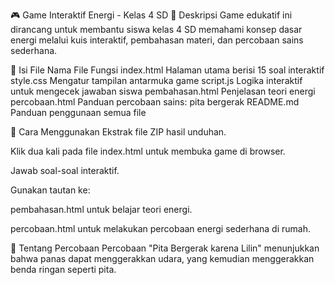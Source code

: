 🎮 Game Interaktif Energi - Kelas 4 SD
📘 Deskripsi
Game edukatif ini dirancang untuk membantu siswa kelas 4 SD memahami konsep dasar energi melalui kuis interaktif, pembahasan materi, dan percobaan sains sederhana.

📂 Isi File
Nama File	Fungsi
index.html	Halaman utama berisi 15 soal interaktif
style.css	Mengatur tampilan antarmuka game
script.js	Logika interaktif untuk mengecek jawaban siswa
pembahasan.html	Penjelasan teori energi
percobaan.html	Panduan percobaan sains: pita bergerak
README.md	Panduan penggunaan semua file

🚀 Cara Menggunakan
Ekstrak file ZIP hasil unduhan.

Klik dua kali pada file index.html untuk membuka game di browser.

Jawab soal-soal interaktif.

Gunakan tautan ke:

pembahasan.html untuk belajar teori energi.

percobaan.html untuk melakukan percobaan energi sederhana di rumah.

🧪 Tentang Percobaan
Percobaan "Pita Bergerak karena Lilin" menunjukkan bahwa panas dapat menggerakkan udara, yang kemudian menggerakkan benda ringan seperti pita.
